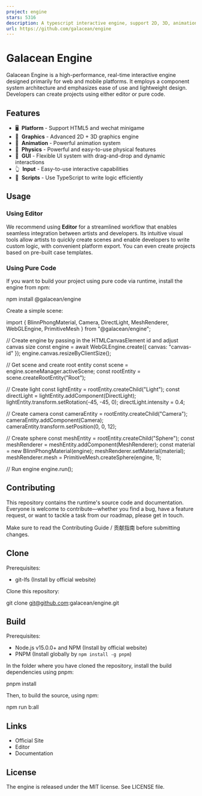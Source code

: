 ```yaml
---
project: engine
stars: 5316
description: A typescript interactive engine, support 2D, 3D, animation, physics, built on WebGL and glTF.
url: https://github.com/galacean/engine
---
```


Galacean Engine
===============

Galacean Engine is a high-performance, real-time interactive engine designed primarily for web and mobile platforms. It employs a component system architecture and emphasizes ease of use and lightweight design. Developers can create projects using either editor or pure code.

Features
--------

-   🖥  **Platform** - Support HTML5 and wechat minigame
-   🔮  **Graphics** - Advanced 2D + 3D graphics engine
-   🏃  **Animation** - Powerful animation system
-   🧱  **Physics** - Powerful and easy-to-use physical features
-   🎨  **GUI** - Flexible UI system with drag-and-drop and dynamic interactions
-   👆  **Input** - Easy-to-use interactive capabilities
-   📑  **Scripts** - Use TypeScript to write logic efficiently

Usage
-----

### Using Editor

We recommend using **Editor** for a streamlined workflow that enables seamless integration between artists and developers. Its intuitive visual tools allow artists to quickly create scenes and enable developers to write custom logic, with convenient platform export. You can even create projects based on pre-built case templates.

### Using Pure Code

If you want to build your project using pure code via runtime, install the engine from npm:

npm install @galacean/engine

Create a simple scene:

import { BlinnPhongMaterial, Camera, DirectLight, MeshRenderer, WebGLEngine, PrimitiveMesh } from "@galacean/engine";

// Create engine by passing in the HTMLCanvasElement id and adjust canvas size
const engine \= await WebGLEngine.create({ canvas: "canvas-id" });
engine.canvas.resizeByClientSize();

// Get scene and create root entity
const scene \= engine.sceneManager.activeScene;
const rootEntity \= scene.createRootEntity("Root");

// Create light
const lightEntity \= rootEntity.createChild("Light");
const directLight \= lightEntity.addComponent(DirectLight);
lightEntity.transform.setRotation(\-45, \-45, 0);
directLight.intensity \= 0.4;

// Create camera
const cameraEntity \= rootEntity.createChild("Camera");
cameraEntity.addComponent(Camera);
cameraEntity.transform.setPosition(0, 0, 12);

// Create sphere
const meshEntity \= rootEntity.createChild("Sphere");
const meshRenderer \= meshEntity.addComponent(MeshRenderer);
const material \= new BlinnPhongMaterial(engine);
meshRenderer.setMaterial(material);
meshRenderer.mesh \= PrimitiveMesh.createSphere(engine, 1);

// Run engine
engine.run();

Contributing
------------

This repository contains the runtime's source code and documentation. Everyone is welcome to contribute—whether you find a bug, have a feature request, or want to tackle a task from our roadmap, please get in touch.

Make sure to read the Contributing Guide / 贡献指南 before submitting changes.

Clone
-----

Prerequisites:

-   git-lfs (Install by official website)

Clone this repository:

git clone git@github.com:galacean/engine.git

Build
-----

Prerequisites:

-   Node.js v15.0.0+ and NPM (Install by official website)
-   PNPM (Install globally by `npm install -g pnpm`)

In the folder where you have cloned the repository, install the build dependencies using pnpm:

pnpm install

Then, to build the source, using npm:

npm run b:all

Links
-----

-   Official Site
-   Editor
-   Documentation

License
-------

The engine is released under the MIT license. See LICENSE file.

